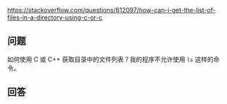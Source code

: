 <https://stackoverflow.com/questions/612097/how-can-i-get-the-list-of-files-in-a-directory-using-c-or-c>

## 问题

如何使用 C 或 C++ 获取目录中的文件列表？我的程序不允许使用 `ls` 这样的命令。

## 回答
